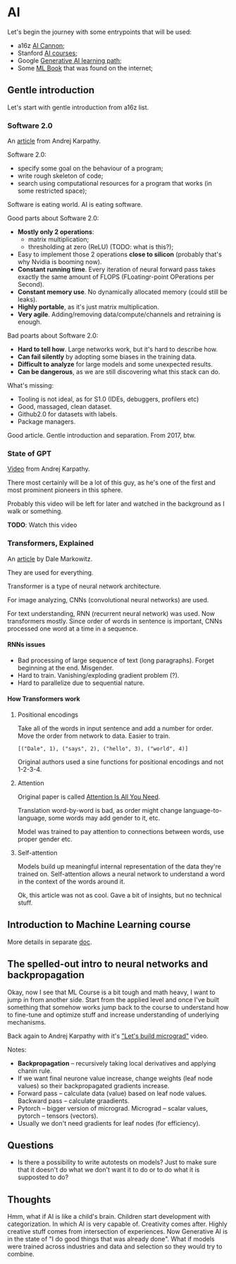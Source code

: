 # AI

Let's begin the journey with some entrypoints that will be used:

- a16z [AI Cannon][aicanon];
- Stanford [AI courses][stanfordai];
- Google [Generative AI learning path][googlegenaipath];
- Some [ML Book][mlbook] that was found on the internet;

## Gentle introduction

Let's start with gentle introduction from a16z list.

### Software 2.0

An [article][soft20] from Andrej Karpathy.

Software 2.0:

- specify some goal on the behaviour of a program;
- write rough skeleton of code;
- search using computational resources for a program that works (in some restricted space);

Software is eating world. AI is eating software.

Good parts about Software 2.0:

- **Mostly only 2 operations**:
  - matrix multiplication;
  - thresholding at zero (ReLU) (TODO: what is this?);
- Easy to implement those 2 operations **close to silicon**
  (probably that's why Nvidia is booming now).
- **Constant running time**.
  Every iteration of neural forward pass takes exactly the same amount of FLOPS
  (FLoatingr-point OPerations per Second).
- **Constant memory use**. No dynamically allocated memory (could still be leaks).
- **Highly portable**, as it's just matrix multiplication.
- **Very agile**. Adding/removing data/compute/channels and retraining is enough.

Bad poarts about Software 2.0:

- **Hard to tell how**. Large networks work, but it's hard to describe how.
- **Can fail silently** by adopting some biases in the training data.
- **Difficult to analyze** for large models and some unexpected results.
- **Can be dangerous**, as we are still discovering what this stack can do.

What's missing:

- Tooling is not ideal, as for S1.0 (IDEs, debuggers, profilers etc)
- Good, massaged, clean dataset.
- Github2.0 for datasets with labels.
- Package managers.

Good article. Gentle introduction and separation. From 2017, btw.

### State of GPT

[Video][stateofgpt] from Andrej Karpathy.

There most certainly will be a lot of this guy, as he's one of the first
and most prominent pioneers in this sphere.

Probably this video will be left for later and watched in the background as I walk or something.

**TODO**: Watch this video

### Transformers, Explained

An [article][transexplained] by Dale Markowitz.

They are used for everything.

Transformer is a type of neural network architecture.

For image analyzing, CNNs (convolutional neural networks) are used.

For text understanding, RNN (recurrent neural network) was used. Now transformers mostly.
Since order of words in sentence is important, CNNs processed one word at a time in a sequence.

#### RNNs issues

- Bad processing of large sequence of text (long paragraphs). Forget beginning at the end.
  Misgender.
- Hard to train. Vanishing/exploding gradient problem (?).
- Hard to parallelize due to sequential nature.

#### How Transformers work

1. Positional encodings

   Take all of the words in input sentence and add a number for order.
   Move the order from network to data. Easier to train.

   ```
   [("Dale", 1), ("says", 2), ("hello", 3), ("world", 4)]
   ```

   Original authors used a sine functions for positional encodings and not 1-2-3-4.

2. Attention

   Original paper is called [Attention Is All You Need][att].

   Translation word-by-word is bad, as order might change language-to-language,
   some words may add gender to it, etc.

   Model was trained to pay attention to connections between words, use proper gender etc.

3. Self-attention

   Models build up meaningful internal representation of the data they're trained on.
   Self-attention allows a neural network to understand a word in the context of the words around it.

   Ok, this article was not as cool. Gave a bit of insights, but no technical stuff.

## Introduction to Machine Learning course

More details in separate [doc][mlint].

## The spelled-out intro to neural networks and backpropagation

Okay, now I see that ML Course is a bit tough and math heavy, I want to jump in from another side.
Start from the applied level and once I've built something that somehow works jump back to the course
to understand how to fine-tune and optimize stuff and increase understanding of underlying mechanisms.

Back again to Andrej Karpathy with it's ["Let's build micrograd"][microgradvideo] video.

Notes:

- **Backpropagation** – recursively taking local derivatives and applying chanin rule.
- If we want final neurone value increase, change weights (leaf node values) so their backpropagated gradients increase.
- Forward pass – calculate data (value) based on leaf node values. Backward pass – calculate graadients.
- Pytorch – bigger version of micrograd. Micrograd – scalar values, pytorch – tensors (vectors).
- Usually we don't need gradients for leaf nodes (for efficiency).

## Questions

- Is there a possibility to write autotests on models?
  Just to make sure that it doesn't do what we don't want it to do
  or to do what it is supposted to do?

## Thoughts

Hmm, what if AI is like a child's brain.
Children start development with categorization. In which AI is very capable of.
Creativity comes after. Highly creative stuff comes from intersection of experiences.
Now Generative AI is in the state of "I do good things that was already done".
What if models were trained across industries and data and selection so they would try to combine.

[aicanon]: https://a16z.com/2023/05/25/ai-canon/
[stanfordai]: https://ai.stanford.edu/courses/
[googlegenaipath]: https://www.cloudskillsboost.google/paths/118
[soft20]: https://karpathy.medium.com/software-2-0-a64152b37c35
[mlbook]: https://smlbook.org/book/sml-book-draft-latest.pdf
[stateofgpt]: https://build.microsoft.com/en-US/sessions/db3f4859-cd30-4445-a0cd-553c3304f8e2
[transexplained]: https://daleonai.com/transformers-explained
[att]: https://arxiv.org/pdf/1706.03762.pdf
[mlint]: ./machine-learning-andrew-ng.md
[microgradvideo]: https://youtu.be/VMj-3S1tku0
